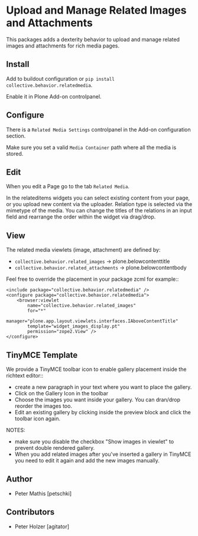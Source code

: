 
# Upload and Manage Related Images and Attachments


This packages adds a dexterity behavior to upload and manage related images and attachments for rich media pages.


## Install

Add to buildout configuration or ``pip install collective.behavior.relatedmedia``.

Enable it in Plone Add-on controlpanel.


## Configure

There is a ``Related Media Settings`` controlpanel in the Add-on configuration section.

Make sure you set a valid ``Media Container`` path where all the media is stored.


## Edit

When you edit a Page go to the tab ``Related Media``.

In the relateditems widgets you can select existing content from your page, or you upload
new content via the uploader. Relation type is selected via the mimetype of the media.
You can change the titles of the relations in an input field and rearrange the order
within the widget via drag/drop.


## View

The related media viewlets (image, attachment) are defined by:

- ``collective.behavior.related_images`` -> plone.belowcontenttitle
- ``collective.behavior.related_attachments`` -> plone.belowcontentbody


Feel free to override the placement in your package zcml for example::

    <include package="collective.behavior.relatedmedia" />
    <configure package="collective.behavior.relatedmedia">
        <browser:viewlet
            name="collective.behavior.related_images"
            for="*"
            manager="plone.app.layout.viewlets.interfaces.IAboveContentTitle"
            template="widget_images_display.pt"
            permission="zope2.View" />
    </configure>

## TinyMCE Template

We provide a TinyMCE toolbar icon to enable gallery placement inside the richtext editor::

- create a new paragraph in your text where you want to place the gallery.
- Click on the Gallery Icon in the toolbar
- Choose the images you want inside your gallery. You can dran/drop reorder the images too.
- Edit an existing gallery by clicking inside the preview block and click the toolbar icon again.

NOTES:

- make sure you disable the checkbox "Show images in viewlet" to prevent double rendered gallery.
- When you add related images after you've inserted a gallery in TinyMCE you need to edit it again
  and add the new images manually.


## Author

- Peter Mathis [petschki]


## Contributors

- Peter Holzer [agitator]
